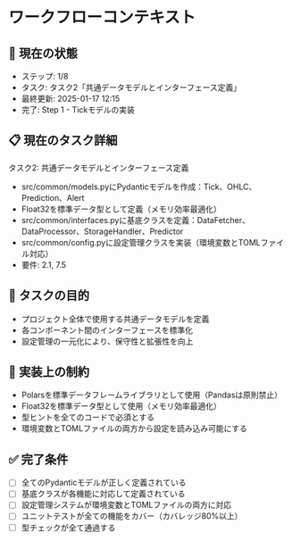 # ワークフローコンテキスト

## 📍 現在の状態
- ステップ: 1/8
- タスク: タスク2「共通データモデルとインターフェース定義」
- 最終更新: 2025-01-17 12:15
- 完了: Step 1 - Tickモデルの実装

## 📋 現在のタスク詳細
タスク2: 共通データモデルとインターフェース定義
- src/common/models.pyにPydanticモデルを作成：Tick、OHLC、Prediction、Alert
- Float32を標準データ型として定義（メモリ効率最適化）
- src/common/interfaces.pyに基底クラスを定義：DataFetcher、DataProcessor、StorageHandler、Predictor
- src/common/config.pyに設定管理クラスを実装（環境変数とTOMLファイル対応）
- 要件: 2.1, 7.5

## 🎯 タスクの目的
- プロジェクト全体で使用する共通データモデルを定義
- 各コンポーネント間のインターフェースを標準化
- 設定管理の一元化により、保守性と拡張性を向上

## 📝 実装上の制約
- Polarsを標準データフレームライブラリとして使用（Pandasは原則禁止）
- Float32を標準データ型として使用（メモリ効率最適化）
- 型ヒントを全てのコードで必須とする
- 環境変数とTOMLファイルの両方から設定を読み込み可能にする

## ✅ 完了条件
- [ ] 全てのPydanticモデルが正しく定義されている
- [ ] 基底クラスが各機能に対応して定義されている
- [ ] 設定管理システムが環境変数とTOMLファイルの両方に対応
- [ ] ユニットテストが全ての機能をカバー（カバレッジ80%以上）
- [ ] 型チェックが全て通過する
